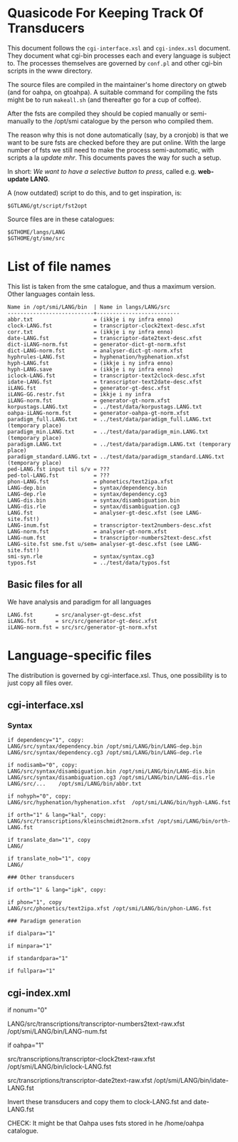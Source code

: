# Quasicode For Keeping Track Of Transducers

This document follows the `cgi-interface.xsl` and
`cgi-index.xsl` document. They document what cgi-bin processes
each and every language is subject to. The processes themselves are
governed by `conf.pl` and other cgi-bin scripts in the www directory.

The source files are compiled in the maintainer's home directory
on gtweb (and for oahpa, on gtoahpa). A suitable command for
compiling the fsts might be to
run `makeall.sh` (and thereafter go for a cup of coffee).

After the fsts are compiled they should be copied manually or
semi-manually to the /opt/smi catalogue by the person who compiled them.

The reason why this is not done automatically (say, by a cronjob)
is that we want to be sure
fsts are checked before they are put online. With the large number
of fsts we still need to make the process semi-automatic, with scripts
a la *update mhr*. This documents paves the way for such a setup.

In short: *We want to have a selective button to press*,
called e.g. **web-update LANG**.

A (now outdated) script to do this, and to get inspiration, is:

`$GTLANG/gt/script/fst2opt`

Source files are in these catalogues:
```
$GTHOME/langs/LANG
$GTHOME/gt/sme/src
```

# List of file names

This list is taken from the sme catalogue, and thus a maximum version.
Other languages contain less.

```
Name in /opt/smi/LANG/bin  | Name in langs/LANG/src
---------------------------+--------------------------
abbr.txt                   = (ikkje i ny infra enno)
clock-LANG.fst             = transcriptor-clock2text-desc.xfst
corr.txt                   = (ikkje i ny infra enno)
date-LANG.fst              = transcriptor-date2text-desc.xfst
dict-iLANG-norm.fst        = generator-dict-gt-norm.xfst
dict-LANG-norm.fst         = analyser-dict-gt-norm.xfst
hyphrules-LANG.fst         = hyphenation/hyphenation.xfst
hyph-LANG.fst              = (ikkje i ny infra enno)
hyph-LANG.save             = (ikkje i ny infra enno)
iclock-LANG.fst            = transcriptor-text2clock-desc.xfst
idate-LANG.fst             = transcriptor-text2date-desc.xfst
iLANG.fst                  = generator-gt-desc.xfst
iLANG-GG.restr.fst         = ikkje i ny infra
iLANG-norm.fst             = generator-gt-norm.xfst
korpustags.LANG.txt        = ../test/data/korpustags.LANG.txt
oahpa-iLANG-norm.fst       = generator-oahpa-gt-norm.xfst
paradigm_full.LANG.txt     = ../test/data/paradigm_full.LANG.txt (temporary place)
paradigm_min.LANG.txt      = ../test/data/paradigm_min.LANG.txt (temporary place)
paradigm.LANG.txt          = ../test/data/paradigm.LANG.txt (temporary place)
paradigm_standard.LANG.txt = ../test/data/paradigm_standard.LANG.txt (temporary place)
ped-LANG.fst input til s/v = ???
ped-tol-LANG.fst           = ???
phon-LANG.fst              = phonetics/text2ipa.xfst
LANG-dep.bin               = syntax/dependency.bin
LANG-dep.rle               = syntax/dependency.cg3
LANG-dis.bin               = syntax/disambiguation.bin
LANG-dis.rle               = syntax/disambiguation.cg3
LANG.fst                   = analyser-gt-desc.xfst (see LANG-site.fst!)
LANG-inum.fst              = transcriptor-text2numbers-desc.xfst
LANG-norm.fst              = analyser-gt-norm.xfst
LANG-num.fst               = transcriptor-numbers2text-desc.xfst
LANG-site.fst sme.fst u/sem= analyser-gt-desc.xfst (see LANG-site.fst!)
smi-syn.rle                = syntax/syntax.cg3
typos.fst                  = ../test/data/typos.fst
```

## Basic files for all

We have analysis and paradigm for all languages

```
LANG.fst       = src/analyser-gt-desc.xfst
iLANG.fst      = src/src/generator-gt-desc.xfst
iLANG-norm.fst = src/src/generator-gt-norm.xfst
```

# Language-specific files

The distribution is governed by cgi-interface.xsl.
Thus, one possibility is to just copy all files over.

## cgi-interface.xsl

### Syntax

```
if dependency="1", copy:
LANG/src/syntax/dependency.bin /opt/smi/LANG/bin/LANG-dep.bin
LANG/src/syntax/dependency.cg3 /opt/smi/LANG/bin/LANG-dep.rle

if nodisamb="0", copy:
LANG/src/syntax/disambiguation.bin /opt/smi/LANG/bin/LANG-dis.bin
LANG/src/syntax/disambiguation.cg3 /opt/smi/LANG/bin/LANG-dis.rle
LANG/src/...	/opt/smi/LANG/bin/abbr.txt

if nohyph="0", copy:
LANG/src/hyphenation/hyphenation.xfst  /opt/smi/LANG/bin/hyph-LANG.fst

if orth="1" & lang="kal", copy:
LANG/src/transcriptions/kleinschmidt2norm.xfst /opt/smi/LANG/bin/orth-LANG.fst

if translate_dan="1", copy
LANG/

if translate_nob="1", copy
LANG/

### Other transducers

if orth="1" & lang="ipk", copy:

if phon="1", copy
LANG/src/phonetics/text2ipa.xfst /opt/smi/LANG/bin/phon-LANG.fst

### Paradigm generation

if dialpara="1"

if minpara="1"

if standardpara="1"

if fullpara="1"

```

## cgi-index.xml

if nonum="0"

LANG/src/transcriptions/transcriptor-numbers2text-raw.xfst 	/opt/smi/LANG/bin/LANG-num.fst

if oahpa="1"

src/transcriptions/transcriptor-clock2text-raw.xfst	/opt/smi/LANG/bin/iclock-LANG.fst

src/transcriptions/transcriptor-date2text-raw.xfst	/opt/smi/LANG/bin/idate-LANG.fst

Invert these transducers and copy them to clock-LANG.fst and date-LANG.fst

CHECK: It might be that Oahpa uses fsts stored in he /home/oahpa catalogue.
